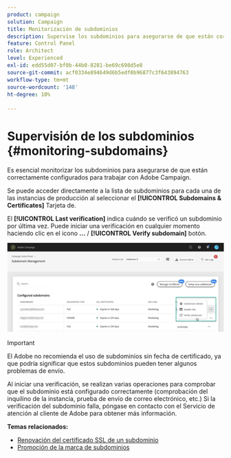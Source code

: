 ```yaml
---
product: campaign
solution: Campaign
title: Monitorización de subdominios
description: Supervise los subdominios para asegurarse de que están correctamente configurados para trabajar con Adobe Campaign.
feature: Control Panel
role: Architect
level: Experienced
exl-id: edd55d07-bf0b-44b0-8281-be69c698d5e8
source-git-commit: acf0334e894649d6b5edf0b96877c3f643894763
workflow-type: tm+mt
source-wordcount: '148'
ht-degree: 10%

---
```



# Supervisión de los subdominios {#monitoring-subdomains}

Es esencial monitorizar los subdominios para asegurarse de que están correctamente configurados para trabajar con Adobe Campaign.

Se puede acceder directamente a la lista de subdominios para cada una de las instancias de producción al seleccionar el **[!UICONTROL Subdomains & Certificates]** Tarjeta de.

El **[!UICONTROL Last verification]** indica cuándo se verificó un subdominio por última vez. Puede iniciar una verificación en cualquier momento haciendo clic en el icono **...** / **[!UICONTROL Verify subdomain]** botón.

![](assets/subdomain_verification.png)

>[!IMPORTANT]
>
>El Adobe no recomienda el uso de subdominios sin fecha de certificado, ya que podría significar que estos subdominios pueden tener algunos problemas de envío.

Al iniciar una verificación, se realizan varias operaciones para comprobar que el subdominio está configurado correctamente (comprobación del inquilino de la instancia, prueba de envío de correo electrónico, etc.) Si la verificación del subdominio falla, póngase en contacto con el Servicio de atención al cliente de Adobe para obtener más información.

**Temas relacionados:**

* [Renovación del certificado SSL de un subdominio](../../subdomains-certificates/using/renewing-subdomain-certificate.md)
* [Promoción de la marca de subdominios](../../subdomains-certificates/using/subdomains-branding.md)
